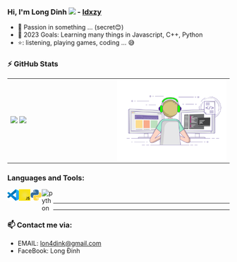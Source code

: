 ### Hi, I'm Long Dinh <img src="https://media.giphy.com/media/hvRJCLFzcasrR4ia7z/giphy.gif" width="25px"> -  [ldxzy][website]  


- 🔭 Passion in something ... (secret😊)
- 💪 2023 Goals: Learning many things in Javascript, C++, Python
- ⭐: listening, playing games, coding ... 😅

### :zap: GitHub Stats

<table>
<tr>
  <td width="48%">
    <img src="https://github-readme-stats.vercel.app/api?username=longyxz&show_icons=true&hide=contribs,issues&hide_border=true" />
    <img src="https://github-readme-stats.vercel.app/api/top-langs/?username=longyxz&layout=compact&show_icons=true&hide_border=true" />
  </td>
  <td width="52%"><img alt="gif" align="right" src="https://github.com/longyxz/longyxz/blob/main/.github/assets/coding-freak.gif"/></td>
</tr>
<table>

### Languages and Tools:
<img align="left" alt="Visual Studio Code" width="26px" src="https://raw.githubusercontent.com/github/explore/80688e429a7d4ef2fca1e82350fe8e3517d3494d/topics/visual-studio-code/visual-studio-code.png" />
<img align="left" alt="Javascript" width="26px" src="https://github.com/longyxz/longyxz/blob/main/.github/assets/200w.gif" /> 
<img align="left" alt="python" width="26px" src="https://github.com/longyxz/longyxz/blob/main/.github/assets/python.gif" /> 
  <img align="left" alt="python" width="26px" src="https://cdn-icons-png.flaticon.com/512/6132/6132222.png" />

<br/>
  
---

---


### 📫 Contact me via:
- EMAIL: lon4dink@gmail.com
- FaceBook: Long Đinh

[website]: https://youtu.be/dQw4w9WgXcQ
